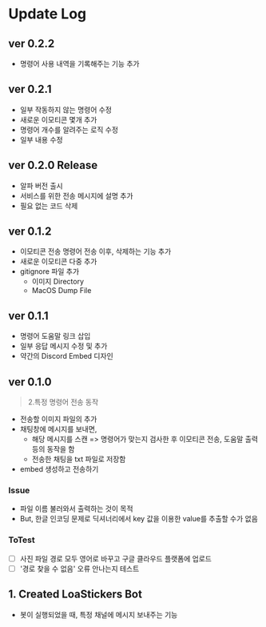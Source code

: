 # Update Log

## ver 0.2.2

- 명령어 사용 내역을 기록해주는 기능 추가

## ver 0.2.1

- 일부 작동하지 않는 명령어 수정
- 새로운 이모티콘 몇개 추가
- 명령어 개수를 알려주는 로직 수정
- 일부 내용 수정

## ver 0.2.0 Release

- 알파 버전 출시
- 서비스를 위한 전송 메시지에 설명 추가
- 필요 없는 코드 삭제

## ver 0.1.2

- 이모티콘 전송 명령어 전송 이후, 삭제하는 기능 추가
- 새로운 이모티콘 다중 추가
- gitignore 파일 추가
  - 이미지 Directory
  - MacOS Dump File

## ver 0.1.1

- 명령어 도움말 링크 삽입
- 일부 응답 메시지 수정 및 추가
- 약간의 Discord Embed 디자인

## ver 0.1.0

> 2.특정 명령어 전송 동작

- 전송할 이미지 파일의 추가
- 채팅창에 메시지를 보내면,
  - 해당 메시지를 스캔 => 명령어가 맞는지 검사한 후 이모티콘 전송, 도움말 출력 등의 동작을 함
  - 전송한 채팅을 txt 파일로 저장함
- embed 생성하고 전송하기

### Issue

- 파일 이름 불러와서 출력하는 것이 목적
- But, 한글 인코딩 문제로 딕셔너리에서 key 값을 이용한 value를 추출할 수가 없음

### ToTest

- [ ] 사진 파일 경로 모두 영어로 바꾸고 구글 클라우드 플랫폼에 업로드
- [ ] '경로 찾을 수 없음' 오류 안나는지 테스트

## 1. Created LoaStickers Bot

- 봇이 실행되었을 때, 특정 채널에 메시지 보내주는 기능
